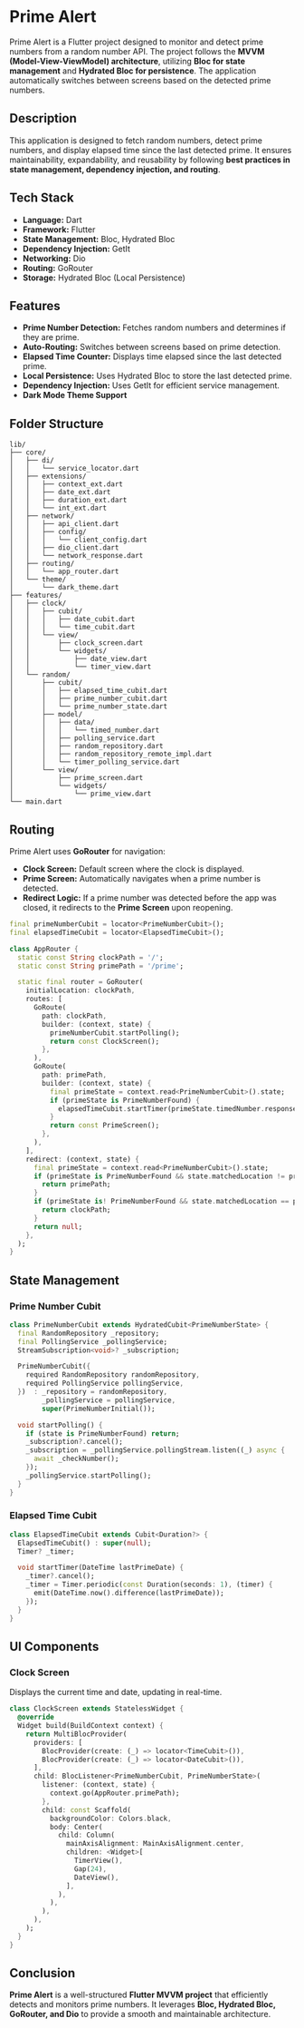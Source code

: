 # Prime Alert

Prime Alert is a Flutter project designed to monitor and detect prime numbers from a random number API. The project follows the **MVVM (Model-View-ViewModel) architecture**, utilizing **Bloc for state management** and **Hydrated Bloc for persistence**. The application automatically switches between screens based on the detected prime numbers.

## Description

This application is designed to fetch random numbers, detect prime numbers, and display elapsed time since the last detected prime. It ensures maintainability, expandability, and reusability by following **best practices in state management, dependency injection, and routing**.

## Tech Stack

- **Language:** Dart
- **Framework:** Flutter
- **State Management:** Bloc, Hydrated Bloc
- **Dependency Injection:** GetIt
- **Networking:** Dio
- **Routing:** GoRouter
- **Storage:** Hydrated Bloc (Local Persistence)

## Features

- **Prime Number Detection:** Fetches random numbers and determines if they are prime.
- **Auto-Routing:** Switches between screens based on prime detection.
- **Elapsed Time Counter:** Displays time elapsed since the last detected prime.
- **Local Persistence:** Uses Hydrated Bloc to store the last detected prime.
- **Dependency Injection:** Uses GetIt for efficient service management.
- **Dark Mode Theme Support**

## Folder Structure

```
lib/
├── core/
│   ├── di/
│   │   └── service_locator.dart
│   ├── extensions/
│   │   ├── context_ext.dart
│   │   ├── date_ext.dart
│   │   ├── duration_ext.dart
│   │   └── int_ext.dart
│   ├── network/
│   │   ├── api_client.dart
│   │   ├── config/
│   │   │   └── client_config.dart
│   │   ├── dio_client.dart
│   │   └── network_response.dart
│   ├── routing/
│   │   └── app_router.dart
│   └── theme/
│       └── dark_theme.dart
├── features/
│   ├── clock/
│   │   ├── cubit/
│   │   │   ├── date_cubit.dart
│   │   │   └── time_cubit.dart
│   │   └── view/
│   │       ├── clock_screen.dart
│   │       └── widgets/
│   │           ├── date_view.dart
│   │           └── timer_view.dart
│   └── random/
│       ├── cubit/
│       │   ├── elapsed_time_cubit.dart
│       │   ├── prime_number_cubit.dart
│       │   └── prime_number_state.dart
│       ├── model/
│       │   ├── data/
│       │   │   └── timed_number.dart
│       │   ├── polling_service.dart
│       │   ├── random_repository.dart
│       │   ├── random_repository_remote_impl.dart
│       │   └── timer_polling_service.dart
│       └── view/
│           ├── prime_screen.dart
│           └── widgets/
│               └── prime_view.dart
└── main.dart
```

## Routing

Prime Alert uses **GoRouter** for navigation:

- **Clock Screen:** Default screen where the clock is displayed.
- **Prime Screen:** Automatically navigates when a prime number is detected.
- **Redirect Logic:** If a prime number was detected before the app was closed, it redirects to the **Prime Screen** upon reopening.

```dart
final primeNumberCubit = locator<PrimeNumberCubit>();
final elapsedTimeCubit = locator<ElapsedTimeCubit>();

class AppRouter {
  static const String clockPath = '/';
  static const String primePath = '/prime';

  static final router = GoRouter(
    initialLocation: clockPath,
    routes: [
      GoRoute(
        path: clockPath,
        builder: (context, state) {
          primeNumberCubit.startPolling();
          return const ClockScreen();
        },
      ),
      GoRoute(
        path: primePath,
        builder: (context, state) {
          final primeState = context.read<PrimeNumberCubit>().state;
          if (primeState is PrimeNumberFound) {
            elapsedTimeCubit.startTimer(primeState.timedNumber.responseDate);
          }
          return const PrimeScreen();
        },
      ),
    ],
    redirect: (context, state) {
      final primeState = context.read<PrimeNumberCubit>().state;
      if (primeState is PrimeNumberFound && state.matchedLocation != primePath) {
        return primePath;
      }
      if (primeState is! PrimeNumberFound && state.matchedLocation == primePath) {
        return clockPath;
      }
      return null;
    },
  );
}
```

## State Management

### Prime Number Cubit

```dart
class PrimeNumberCubit extends HydratedCubit<PrimeNumberState> {
  final RandomRepository _repository;
  final PollingService _pollingService;
  StreamSubscription<void>? _subscription;

  PrimeNumberCubit({
    required RandomRepository randomRepository,
    required PollingService pollingService,
  })  : _repository = randomRepository,
        _pollingService = pollingService,
        super(PrimeNumberInitial());

  void startPolling() {
    if (state is PrimeNumberFound) return;
    _subscription?.cancel();
    _subscription = _pollingService.pollingStream.listen((_) async {
      await _checkNumber();
    });
    _pollingService.startPolling();
  }
}
```

### Elapsed Time Cubit

```dart
class ElapsedTimeCubit extends Cubit<Duration?> {
  ElapsedTimeCubit() : super(null);
  Timer? _timer;

  void startTimer(DateTime lastPrimeDate) {
    _timer?.cancel();
    _timer = Timer.periodic(const Duration(seconds: 1), (timer) {
      emit(DateTime.now().difference(lastPrimeDate));
    });
  }
}
```

## UI Components

### Clock Screen

Displays the current time and date, updating in real-time.

```dart
class ClockScreen extends StatelessWidget {
  @override
  Widget build(BuildContext context) {
    return MultiBlocProvider(
      providers: [
        BlocProvider(create: (_) => locator<TimeCubit>()),
        BlocProvider(create: (_) => locator<DateCubit>()),
      ],
      child: BlocListener<PrimeNumberCubit, PrimeNumberState>(
        listener: (context, state) {
          context.go(AppRouter.primePath);
        },
        child: const Scaffold(
          backgroundColor: Colors.black,
          body: Center(
            child: Column(
              mainAxisAlignment: MainAxisAlignment.center,
              children: <Widget>[
                TimerView(),
                Gap(24),
                DateView(),
              ],
            ),
          ),
        ),
      ),
    );
  }
}
```

## Conclusion

**Prime Alert** is a well-structured **Flutter MVVM project** that efficiently detects and monitors prime numbers. It leverages **Bloc, Hydrated Bloc, GoRouter, and Dio** to provide a smooth and maintainable architecture.

